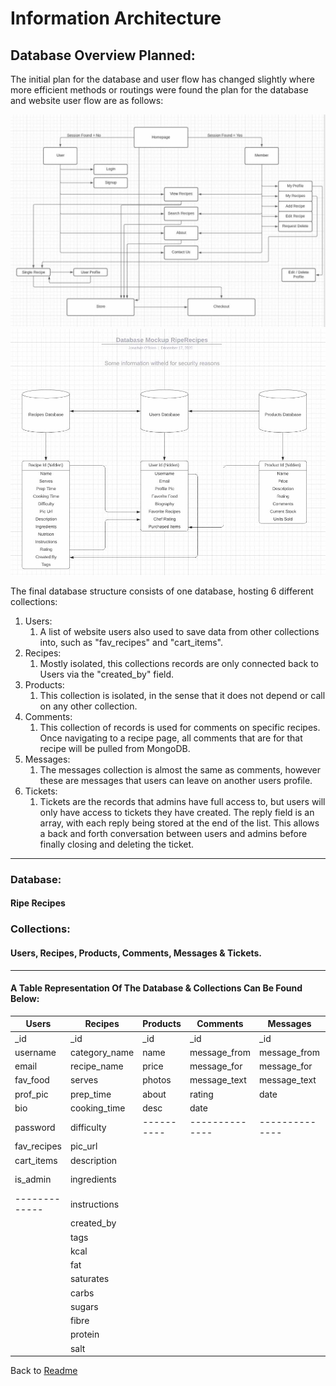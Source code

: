 # Information Architecture

## Database Overview Planned:

The initial plan for the database and user flow has changed slightly where more efficient methods or routings were found 
the plan for the database and website user flow are as follows:

![Logic Plan](readme-supporting-docs/website_logic_plan.jpg)
![Database Plan](readme-supporting-docs/database_overview.jpg)


The final database structure consists of one database, hosting 6 different collections:
1. Users: 
    1. A list of website users also used to save data from other collections into, such as "fav_recipes" and "cart_items".
2. Recipes:
    1. Mostly isolated, this collections records are only connected back to Users via the "created_by" field.
3. Products:
    1. This collection is isolated, in the sense that it does not depend or call on any other collection.
4. Comments:
    1. This collection of records is used for comments on specific recipes. Once navigating to a recipe page, all comments that are for that recipe 
    will be pulled from MongoDB.
5. Messages:
    1. The messages collection is almost the same as comments, however these are messages that users can leave on another users profile. 
6. Tickets:
    1. Tickets are the records that admins have full access to, but users will only have access to tickets they have created. The reply field 
    is an array, with each reply being stored at the end of the list. This allows a back and forth conversation between users and admins before finally closing 
    and deleting the ticket.

-----------------------------------------------------------------

### Database: 
#### Ripe Recipes

### Collections: 
#### Users, Recipes, Products, Comments, Messages & Tickets.

-----------------------------------------------------------------

#### A Table Representation Of The Database & Collections Can Be Found Below:

<div align="center">

| Users       | Recipes       | Products | Comments     | Messages     | Tickets       |
|-------------|---------------|----------|--------------|--------------|---------------|
| _id         | _id           | _id      | _id          | _id          | _id           |
| username    | category_name | name     | message_from | message_from | query_type    |
| email       | recipe_name   | price    | message_for  | message_for  | details       |
| fav_food    | serves        | photos   | message_text | message_text | submit_by     |
| prof_pic    | prep_time     | about    | rating       | date         | user_id       |
| bio         | cooking_time  | desc     | date         |              | ticket_opened |
| password    | difficulty    |----------|--------------|--------------| reply         |
| fav_recipes | pic_url       |          |              |              | open_ticket   |
| cart_items  | description   |          |              |              | closed_by     |
| is_admin    | ingredients   |          |              |              |---------------|
|-------------| instructions  |          |              |              |               |
|             | created_by    |          |              |              |               |
|             | tags          |          |              |              |               |
|             | kcal          |          |              |              |               |
|             | fat           |          |              |              |               |
|             | saturates     |          |              |              |               |
|             | carbs         |          |              |              |               |
|             | sugars        |          |              |              |               |
|             | fibre         |          |              |              |               |
|             | protein       |          |              |              |               |
|             | salt          |          |              |              |               |
</div>


Back to [Readme](../../README.md)

